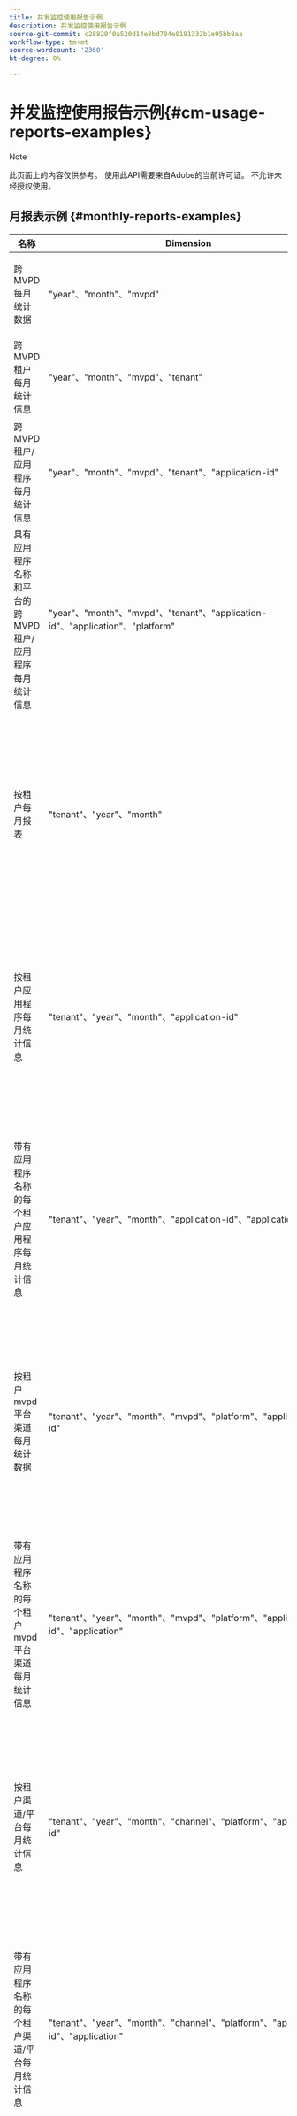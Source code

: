 ```yaml
---
title: 并发监控使用报告示例
description: 并发监控使用报告示例
source-git-commit: c28820f0a520d14e8bd704e0191332b1e95bb8aa
workflow-type: tm+mt
source-wordcount: '2360'
ht-degree: 0%

---
```


# 并发监控使用报告示例{#cm-usage-reports-examples}

>[!NOTE]
>
>此页面上的内容仅供参考。 使用此API需要来自Adobe的当前许可证。 不允许未经授权使用。

## 月报表示例 {#monthly-reports-examples}

| 名称 | Dimension | Url | 量度 |
|--------------------------------------------------------------------------------|----------------------------------------------------------------------------------|----------------------------------------------------------------------|---------------------------------------------------------------------------------------------------------------------------------------------------------------------------------------------------------------------------------------------------------------------------------------------------------------------------------------------------------------------|
| 跨MVPD每月统计数据 | &quot;year&quot;、&quot;month&quot;、&quot;mvpd&quot; | cmu/v2/year/month/mvpd | &quot;active-users&quot;、&quot;active-sessions&quot;、&quot;started-sessions&quot;、&quot;completed-sessions&quot;、&quot;failed-attempts&quot;、&quot;missed-sessions&quot;、&quot;killed-sessions&quot; |
| 跨MVPD租户每月统计信息 | &quot;year&quot;、&quot;month&quot;、&quot;mvpd&quot;、&quot;tenant&quot; | cmu/v2/year/month/mvpd/tenant | &quot;active-users&quot;、&quot;active-sessions&quot;、&quot;started-sessions&quot;、&quot;completed-sessions&quot;、&quot;failed-attempts&quot;、&quot;missed-sessions&quot;、&quot;killed-sessions&quot; |
| 跨MVPD租户/应用程序每月统计信息 | &quot;year&quot;、&quot;month&quot;、&quot;mvpd&quot;、&quot;tenant&quot;、&quot;application-id&quot; | cmu/v2/year/month/mvpd/tenant/application-id | &quot;active-users&quot;、&quot;active-sessions&quot;、&quot;started-sessions&quot;、&quot;completed-sessions&quot;、&quot;failed-attempts&quot;、&quot;missed-sessions&quot;、&quot;killed-sessions&quot; |
| 具有应用程序名称和平台的跨MVPD租户/应用程序每月统计信息 | &quot;year&quot;、&quot;month&quot;、&quot;mvpd&quot;、&quot;tenant&quot;、&quot;application-id&quot;、&quot;application&quot;、&quot;platform&quot; | cmu/v2/year/month/mvpd/tenant/application-id/application/platform | &quot;active-users&quot;、&quot;active-sessions&quot;、&quot;started-sessions&quot;、&quot;completed-sessions&quot;、&quot;failed-attempts&quot;、&quot;missed-sessions&quot;、&quot;killed-sessions&quot; |
| 按租户每月报表 | &quot;tenant&quot;、&quot;year&quot;、&quot;month&quot; | cmu/v2/tenant/year/month | &quot;active-users&quot;、&quot;active-sessions&quot;、&quot;started-sessions&quot;、&quot;completed-sessions&quot;、&quot;failed-attempts&quot;、&quot;disspected-sessions&quot;、&quot;killed-sessions&quot;、&quot;duration_0-15-30&quot;、&quot;duration_30-60&quot;、&quot;duration_60-120&quot;、&quot;duration_2h-4h&quot;、&quot;duration_4h-8h&quot;、&quot;duration_8h-16d&quot;、&quot;duration_1d-3d-7d&quot;、&quot;duration_1w -1m”，“duration_over-1m” |
| 按租户应用程序每月统计信息 | &quot;tenant&quot;、&quot;year&quot;、&quot;month&quot;、&quot;application-id&quot; | cmu/v2/tenant/year/month/application-id | &quot;active-users&quot;、&quot;active-sessions&quot;、&quot;started-sessions&quot;、&quot;completed-sessions&quot;、&quot;failed-attempts&quot;、&quot;disspected-sessions&quot;、&quot;killed-sessions&quot;、&quot;duration_0-15-30&quot;、&quot;duration_30-60&quot;、&quot;duration_60-120&quot;、&quot;duration_2h-4h&quot;、&quot;duration_4h-8h&quot;、&quot;duration_8h-16d&quot;、&quot;duration_1d-3d-7d&quot;、&quot;duration_1w -1m”，“duration_over-1m” |
| 带有应用程序名称的每个租户应用程序每月统计信息 | &quot;tenant&quot;、&quot;year&quot;、&quot;month&quot;、&quot;application-id&quot;、&quot;application&quot; | cmu/v2/tenant/year/month/application-id/application | &quot;active-users&quot;、&quot;active-sessions&quot;、&quot;started-sessions&quot;、&quot;completed-sessions&quot;、&quot;failed-attempts&quot;、&quot;disspected-sessions&quot;、&quot;killed-sessions&quot;、&quot;duration_0-15-30&quot;、&quot;duration_30-60&quot;、&quot;duration_60-120&quot;、&quot;duration_2h-4h&quot;、&quot;duration_4h-8h&quot;、&quot;duration_8h-16d&quot;、&quot;duration_1d-3d-7d&quot;、&quot;duration_1w -1m”，“duration_over-1m” |
| 按租户mvpd平台渠道每月统计数据 | &quot;tenant&quot;、&quot;year&quot;、&quot;month&quot;、&quot;mvpd&quot;、&quot;platform&quot;、&quot;application-id&quot; | cmu/v2/tenant/year/month/mvpd/platform/application-id | &quot;active-users&quot;、&quot;active-sessions&quot;、&quot;started-sessions&quot;、&quot;completed-sessions&quot;、&quot;failed-attempts&quot;、&quot;disspected-sessions&quot;、&quot;killed-sessions&quot;、&quot;duration_0-15-30&quot;、&quot;duration_30-60&quot;、&quot;duration_60-120&quot;、&quot;duration_2h-4h&quot;、&quot;duration_4h-8h&quot;、&quot;duration_8h-16d&quot;、&quot;duration_1d-3d-7d&quot;、&quot;duration_1w -1m”，“duration_over-1m” |
| 带有应用程序名称的每个租户mvpd平台渠道每月统计信息 | &quot;tenant&quot;、&quot;year&quot;、&quot;month&quot;、&quot;mvpd&quot;、&quot;platform&quot;、&quot;application-id&quot;、&quot;application&quot; | cmu/v2/tenant/year/month/mvpd/platform/application-id/application | &quot;active-users&quot;、&quot;active-sessions&quot;、&quot;started-sessions&quot;、&quot;completed-sessions&quot;、&quot;failed-attempts&quot;、&quot;disspected-sessions&quot;、&quot;killed-sessions&quot;、&quot;duration_0-15-30&quot;、&quot;duration_30-60&quot;、&quot;duration_60-120&quot;、&quot;duration_2h-4h&quot;、&quot;duration_4h-8h&quot;、&quot;duration_8h-16d&quot;、&quot;duration_1d-3d-7d&quot;、&quot;duration_1w -1m”，“duration_over-1m” |
| 按租户渠道/平台每月统计信息 | &quot;tenant&quot;、&quot;year&quot;、&quot;month&quot;、&quot;channel&quot;、&quot;platform&quot;、&quot;application-id&quot; | cmu/v2/tenant/year/month/channel/platform/application-id | &quot;active-users&quot;、&quot;active-sessions&quot;、&quot;started-sessions&quot;、&quot;completed-sessions&quot;、&quot;failed-attempts&quot;、&quot;disspected-sessions&quot;、&quot;killed-sessions&quot;、&quot;duration_0-15-30&quot;、&quot;duration_30-60&quot;、&quot;duration_60-120&quot;、&quot;duration_2h-4h&quot;、&quot;duration_4h-8h&quot;、&quot;duration_8h-16d&quot;、&quot;duration_1d-3d-7d&quot;、&quot;duration_1w -1m”，“duration_over-1m” |
| 带有应用程序名称的每个租户渠道/平台每月统计信息 | &quot;tenant&quot;、&quot;year&quot;、&quot;month&quot;、&quot;channel&quot;、&quot;platform&quot;、&quot;application-id&quot;、&quot;application&quot; | cmu/v2/tenant/year/month/channel/platform/application-id/application | &quot;active-users&quot;、&quot;active-sessions&quot;、&quot;started-sessions&quot;、&quot;completed-sessions&quot;、&quot;failed-attempts&quot;、&quot;disspected-sessions&quot;、&quot;killed-sessions&quot;、&quot;duration_0-15-30&quot;、&quot;duration_30-60&quot;、&quot;duration_60-120&quot;、&quot;duration_2h-4h&quot;、&quot;duration_4h-8h&quot;、&quot;duration_8h-16d&quot;、&quot;duration_1d-3d-7d&quot;、&quot;duration_1w -1m”，“duration_over-1m” |
| 每mvpd每月统计数据 | “mvpd”、“year”、“month” | cmu/v2/mvpd/年/月 | &quot;active-users&quot;、&quot;active-sessions&quot;、&quot;started-sessions&quot;、&quot;completed-sessions&quot;、&quot;failed-attempts&quot;、&quot;disspected-sessions&quot;、&quot;killed-sessions&quot;、&quot;duration_0-15-30&quot;、&quot;duration_30-60&quot;、&quot;duration_60-120&quot;、&quot;duration_2h-4h&quot;、&quot;duration_4h-8h&quot;、&quot;duration_8h-16d&quot;、&quot;duration_1d-3d-7d&quot;、&quot;duration_1w -1m”，“duration_over-1m” |
| Per-mvpd租户每月统计信息 | “mvpd”、“year”、“month”、“tenant” | cmu/v2/mvpd/year/month/tenant | &quot;active-users&quot;、&quot;active-sessions&quot;、&quot;started-sessions&quot;、&quot;completed-sessions&quot;、&quot;failed-attempts&quot;、&quot;disspected-sessions&quot;、&quot;killed-sessions&quot;、&quot;duration_0-15-30&quot;、&quot;duration_30-60&quot;、&quot;duration_60-120&quot;、&quot;duration_2h-4h&quot;、&quot;duration_4h-8h&quot;、&quot;duration_8h-16d&quot;、&quot;duration_1d-3d-7d&quot;、&quot;duration_1w -1m”，“duration_over-1m” |
| 并发级别月度报告 | &quot;year&quot;、&quot;month&quot;、&quot;concurrency-level&quot; | cmu/v2/year/month/concurrency-level | &quot;concurrency-level&quot;， &quot;users&quot; |
| 每个租户的每月并发级别报告 | &quot;year&quot;、&quot;month&quot;、&quot;concurrency-level&quot;、&quot;tenant&quot; | cmu/v2/year/month/concurrency-level/tenant | &quot;concurrency-level&quot;、&quot;tenant&quot;、&quot;users&quot; |
| 每个租户mvpd的并发级别每月报告 | &quot;year&quot;、&quot;month&quot;、&quot;concurrency-level&quot;、&quot;tenant&quot;、&quot;mvpd&quot; | cmu/v2/year/month/concurrency-level/tenant/mvpd | &quot;concurrency-level&quot;、&quot;tenant&quot;、&quot;mvpd&quot;、&quot;users&quot; |
| 活动级别月度报告 | &quot;year&quot;、&quot;month&quot;、&quot;activity-level&quot; | cmu/v2/年/月/活动级别 | &quot;activity-level&quot;， &quot;users&quot; |
| 每个租户的活动级别每月报告 | &quot;year&quot;、&quot;month&quot;、&quot;activity-level&quot;、&quot;tenant&quot; | cmu/v2/year/month/activity-level/tenant | &quot;activity-level&quot;、&quot;tenant&quot;、&quot;users&quot; |
| 每个租户mvpd的活动级别每月报告 | &quot;year&quot;、&quot;month&quot;、&quot;activity-level&quot;、&quot;tenant&quot;、&quot;mvpd&quot; | cmu/v2/year/month/activity-level/tenant/mvpd | &quot;activity-level&quot;、&quot;tenant&quot;、&quot;mvpd&quot;、&quot;users&quot; |

## 每日报表示例 {#daily-reports-examples}

| 名称 | Dimension | Url | 量度 |
|------------------------------------------------------------------------------|------------------------------------------------------------------------------------------|--------------------------------------------------------------------------|---------------------------------------------------------------------------------------------------------------------------------------------------------------------------------------------------------------------------------------------------------------------------------------------------------------------------------------------------------------------|
| Mvpd/平台每日统计信息 | &quot;year&quot;、&quot;month&quot;、&quot;day&quot;、&quot;tenant&quot;、&quot;mvpd&quot;、&quot;platform&quot;、&quot;application-id&quot; | cmu/v2/year/month/day/tenant/mvpd/platform/application-id | &quot;active-users&quot;、&quot;active-sessions&quot;、&quot;started-sessions&quot;、&quot;completed-sessions&quot;、&quot;failed-attempts&quot;、&quot;missed-sessions&quot;、&quot;killed-sessions&quot; |
| 带有应用程序名称的Mvpd/平台每日统计信息 | &quot;year&quot;、&quot;month&quot;、&quot;day&quot;、&quot;tenant&quot;、&quot;mvpd&quot;、&quot;platform&quot;、&quot;application-id&quot;、&quot;application&quot; | cmu/v2/year/month/day/tenant/mvpd/platform/application-id/application | &quot;active-users&quot;、&quot;active-sessions&quot;、&quot;started-sessions&quot;、&quot;completed-sessions&quot;、&quot;failed-attempts&quot;、&quot;missed-sessions&quot;、&quot;killed-sessions&quot; |
| Platform每日统计信息 | &quot;year&quot;、&quot;month&quot;、&quot;day&quot;、&quot;tenant&quot;、&quot;platform&quot;、&quot;application-id&quot; | cmu/v2/year/month/day/tenant/platform/application-id | &quot;active-users&quot;、&quot;active-sessions&quot;、&quot;started-sessions&quot;、&quot;completed-sessions&quot;、&quot;failed-attempts&quot;、&quot;missed-sessions&quot;、&quot;killed-sessions&quot; |
| 带有应用程序名称的平台每日统计信息 | &quot;year&quot;、&quot;month&quot;、&quot;day&quot;、&quot;tenant&quot;、&quot;platform&quot;、&quot;application-id&quot;、&quot;application&quot; | cmu/v2/year/month/day/tenant/platform/application-id/application | &quot;active-users&quot;、&quot;active-sessions&quot;、&quot;started-sessions&quot;、&quot;completed-sessions&quot;、&quot;failed-attempts&quot;、&quot;missed-sessions&quot;、&quot;killed-sessions&quot; |
| 渠道/平台每日统计信息 | &quot;year&quot;、&quot;month&quot;、&quot;day&quot;、&quot;tenant&quot;、&quot;channel&quot;、&quot;platform&quot;、&quot;application-id&quot; | cmu/v2/year/month/day/tenant/channel/platform/application-id | &quot;active-users&quot;、&quot;active-sessions&quot;、&quot;started-sessions&quot;、&quot;completed-sessions&quot;、&quot;failed-attempts&quot;、&quot;missed-sessions&quot;、&quot;killed-sessions&quot; |
| 带有应用程序名称的渠道/平台每日统计信息 | &quot;year&quot;、&quot;month&quot;、&quot;day&quot;、&quot;tenant&quot;、&quot;channel&quot;、&quot;platform&quot;、&quot;application-id&quot;、&quot;application&quot; | cmu/v2/year/month/day/tenant/channel/platform/application-id/application | &quot;active-users&quot;、&quot;active-sessions&quot;、&quot;started-sessions&quot;、&quot;completed-sessions&quot;、&quot;failed-attempts&quot;、&quot;missed-sessions&quot;、&quot;killed-sessions&quot; |
| 跨MVPD每日统计信息 | &quot;year&quot;、&quot;month&quot;、&quot;day&quot;、&quot;mvpd&quot; | cmu/v2/year/month/day/mvpd | &quot;active-users&quot;、&quot;active-sessions&quot;、&quot;started-sessions&quot;、&quot;completed-sessions&quot;、&quot;failed-attempts&quot;、&quot;missed-sessions&quot;、&quot;killed-sessions&quot; |
| 跨MVPD租户每日统计信息 | &quot;year&quot;、&quot;month&quot;、&quot;day&quot;、&quot;mvpd&quot;、&quot;tenant&quot; | cmu/v2/year/month/day/mvpd/tenant | &quot;active-users&quot;、&quot;active-sessions&quot;、&quot;started-sessions&quot;、&quot;completed-sessions&quot;、&quot;failed-attempts&quot;、&quot;missed-sessions&quot;、&quot;killed-sessions&quot; |
| 跨MVPD租户/应用程序每日统计信息 | &quot;year&quot;、&quot;month&quot;、&quot;day&quot;、&quot;mvpd&quot;、&quot;tenant&quot;、&quot;application-id&quot; | cmu/v2/year/month/day/mvpd/tenant/application-id | &quot;active-users&quot;、&quot;active-sessions&quot;、&quot;started-sessions&quot;、&quot;completed-sessions&quot;、&quot;failed-attempts&quot;、&quot;missed-sessions&quot;、&quot;killed-sessions&quot; |
| 具有应用程序名称和平台的跨MVPD租户/应用程序每日统计信息 | &quot;year&quot;、&quot;month&quot;、&quot;day&quot;、&quot;mvpd&quot;、&quot;tenant&quot;、&quot;application-id&quot;、&quot;application&quot;、&quot;platform&quot; | cmu/v2/year/month/day/mvpd/tenant/application-id/application/platform | &quot;active-users&quot;、&quot;active-sessions&quot;、&quot;started-sessions&quot;、&quot;completed-sessions&quot;、&quot;failed-attempts&quot;、&quot;missed-sessions&quot;、&quot;killed-sessions&quot; |
| 每个租户的每日报告 | &quot;tenant&quot;、&quot;year&quot;、&quot;month&quot;、&quot;day&quot; | cmu/v2/tenant/year/month/day | &quot;active-users&quot;、&quot;active-sessions&quot;、&quot;started-sessions&quot;、&quot;completed-sessions&quot;、&quot;failed-attempts&quot;、&quot;disspected-sessions&quot;、&quot;killed-sessions&quot;、&quot;duration_0-15-30&quot;、&quot;duration_30-60&quot;、&quot;duration_60-120&quot;、&quot;duration_2h-4h&quot;、&quot;duration_4h-8h&quot;、&quot;duration_8h-16d&quot;、&quot;duration_1d-3d-7d&quot;、&quot;duration_1w -1m”，“duration_over-1m” |
| 每个租户应用程序每日统计信息 | &quot;tenant&quot;、&quot;year&quot;、&quot;month&quot;、&quot;day&quot;、&quot;application-id&quot; | cmu/v2/tenant/year/month/day/application-id | &quot;active-users&quot;、&quot;active-sessions&quot;、&quot;started-sessions&quot;、&quot;completed-sessions&quot;、&quot;failed-attempts&quot;、&quot;disspected-sessions&quot;、&quot;killed-sessions&quot;、&quot;duration_0-15-30&quot;、&quot;duration_30-60&quot;、&quot;duration_60-120&quot;、&quot;duration_2h-4h&quot;、&quot;duration_4h-8h&quot;、&quot;duration_8h-16d&quot;、&quot;duration_1d-3d-7d&quot;、&quot;duration_1w -1m”，“duration_over-1m” |
| 带有应用程序名称的每个租户应用程序每日统计信息 | &quot;tenant&quot;、&quot;year&quot;、&quot;month&quot;、&quot;day&quot;、&quot;application-id&quot;、&quot;application&quot; | cmu/v2/tenant/year/month/day/application-id/application | &quot;active-users&quot;、&quot;active-sessions&quot;、&quot;started-sessions&quot;、&quot;completed-sessions&quot;、&quot;failed-attempts&quot;、&quot;disspected-sessions&quot;、&quot;killed-sessions&quot;、&quot;duration_0-15-30&quot;、&quot;duration_30-60&quot;、&quot;duration_60-120&quot;、&quot;duration_2h-4h&quot;、&quot;duration_4h-8h&quot;、&quot;duration_8h-16d&quot;、&quot;duration_1d-3d-7d&quot;、&quot;duration_1w -1m”，“duration_over-1m” |
| 每个租户mvpd每日统计信息 | &quot;tenant&quot;、&quot;year&quot;、&quot;month&quot;、&quot;day&quot;、&quot;mvpd&quot;、&quot;platform&quot;、&quot;application-id&quot; | cmu/v2/tenant/year/month/day/mvpd/platform/application-id | &quot;active-users&quot;、&quot;active-sessions&quot;、&quot;started-sessions&quot;、&quot;completed-sessions&quot;、&quot;failed-attempts&quot;、&quot;disspected-sessions&quot;、&quot;killed-sessions&quot;、&quot;duration_0-15-30&quot;、&quot;duration_30-60&quot;、&quot;duration_60-120&quot;、&quot;duration_2h-4h&quot;、&quot;duration_4h-8h&quot;、&quot;duration_8h-16d&quot;、&quot;duration_1d-3d-7d&quot;、&quot;duration_1w -1m”，“duration_over-1m” |
| 带有应用程序名称的每个租户mvpd每日统计信息 | &quot;tenant&quot;、&quot;year&quot;、&quot;month&quot;、&quot;day&quot;、&quot;mvpd&quot;、&quot;platform&quot;、&quot;application-id&quot;、&quot;application&quot; | cmu/v2/tenant/year/month/day/mvpd/platform/application-id/application | &quot;active-users&quot;、&quot;active-sessions&quot;、&quot;started-sessions&quot;、&quot;completed-sessions&quot;、&quot;failed-attempts&quot;、&quot;disspected-sessions&quot;、&quot;killed-sessions&quot;、&quot;duration_0-15-30&quot;、&quot;duration_30-60&quot;、&quot;duration_60-120&quot;、&quot;duration_2h-4h&quot;、&quot;duration_4h-8h&quot;、&quot;duration_8h-16d&quot;、&quot;duration_1d-3d-7d&quot;、&quot;duration_1w -1m”，“duration_over-1m” |
| 每个租户的渠道/平台每日统计信息 | &quot;tenant&quot;、&quot;year&quot;、&quot;month&quot;、&quot;day&quot;、&quot;channel&quot;、&quot;platform&quot;、&quot;application-id&quot; | cmu/v2/租户/年/月/日/渠道/平台/应用程序ID | &quot;active-users&quot;、&quot;active-sessions&quot;、&quot;started-sessions&quot;、&quot;completed-sessions&quot;、&quot;failed-attempts&quot;、&quot;disspected-sessions&quot;、&quot;killed-sessions&quot;、&quot;duration_0-15-30&quot;、&quot;duration_30-60&quot;、&quot;duration_60-120&quot;、&quot;duration_2h-4h&quot;、&quot;duration_4h-8h&quot;、&quot;duration_8h-16d&quot;、&quot;duration_1d-3d-7d&quot;、&quot;duration_1w -1m”，“duration_over-1m” |
| 具有应用程序名称的每个租户渠道/平台每日统计信息 | &quot;tenant&quot;、&quot;year&quot;、&quot;month&quot;、&quot;day&quot;、&quot;channel&quot;、&quot;platform&quot;、&quot;application-id&quot;、&quot;application&quot; | cmu/v2/tenant/year/month/day/channel/platform/application-id/application | &quot;active-users&quot;、&quot;active-sessions&quot;、&quot;started-sessions&quot;、&quot;completed-sessions&quot;、&quot;failed-attempts&quot;、&quot;disspected-sessions&quot;、&quot;killed-sessions&quot;、&quot;duration_0-15-30&quot;、&quot;duration_30-60&quot;、&quot;duration_60-120&quot;、&quot;duration_2h-4h&quot;、&quot;duration_4h-8h&quot;、&quot;duration_8h-16d&quot;、&quot;duration_1d-3d-7d&quot;、&quot;duration_1w -1m”，“duration_over-1m” |
| 每MVPD每日统计信息 | “mvpd”、“year”、“month”、“day” | cmu/v2/mvpd/年/月/日 | &quot;active-users&quot;、&quot;active-sessions&quot;、&quot;started-sessions&quot;、&quot;completed-sessions&quot;、&quot;failed-attempts&quot;、&quot;disspected-sessions&quot;、&quot;killed-sessions&quot;、&quot;duration_0-15-30&quot;、&quot;duration_30-60&quot;、&quot;duration_60-120&quot;、&quot;duration_2h-4h&quot;、&quot;duration_4h-8h&quot;、&quot;duration_8h-16d&quot;、&quot;duration_1d-3d-7d&quot;、&quot;duration_1w -1m”，“duration_over-1m” |
| Per-mvpd租户每日统计信息 | &quot;mvpd&quot;、&quot;year&quot;、&quot;month&quot;、&quot;day&quot;、&quot;tenant&quot; | cmu/v2/mvpd/year/month/day/tenant | &quot;active-users&quot;、&quot;active-sessions&quot;、&quot;started-sessions&quot;、&quot;completed-sessions&quot;、&quot;failed-attempts&quot;、&quot;disspected-sessions&quot;、&quot;killed-sessions&quot;、&quot;duration_0-15-30&quot;、&quot;duration_30-60&quot;、&quot;duration_60-120&quot;、&quot;duration_2h-4h&quot;、&quot;duration_4h-8h&quot;、&quot;duration_8h-16d&quot;、&quot;duration_1d-3d-7d&quot;、&quot;duration_1w -1m”，“duration_over-1m” |
| 并发级别每日报告 | &quot;year&quot;、&quot;month&quot;、&quot;day&quot;、&quot;concurrency-level&quot; | cmu/v2/year/month/day/concurrency-level | &quot;concurrency-level&quot;， &quot;users&quot; |
| 每个租户的并发级别每日报告 | &quot;year&quot;、&quot;month&quot;、&quot;day&quot;、&quot;concurrency-level&quot;、&quot;tenant&quot; | cmu/v2/year/month/day/concurrency-level/tenant | &quot;concurrency-level&quot;、&quot;tenant&quot;、&quot;users&quot; |
| 每个租户mvpd的并发级别每日报告 | &quot;year&quot;、&quot;month&quot;、&quot;day&quot;、&quot;concurrency-level&quot;、&quot;tenant&quot;、&quot;mvpd&quot; | cmu/v2/year/month/day/concurrency-level/tenant/mvpd | &quot;concurrency-level&quot;、&quot;tenant&quot;、&quot;mvpd&quot;、&quot;users&quot; |
| 活动级别的每日报告 | &quot;year&quot;、&quot;month&quot;、&quot;day&quot;、&quot;activity-level&quot; | cmu/v2/年/月/日/活动级别 | &quot;activity-level&quot;， &quot;users&quot; |
| 每个租户的活动级别每日报告 | &quot;year&quot;、&quot;month&quot;、&quot;day&quot;、&quot;activity-level&quot;、&quot;tenant&quot; | cmu/v2/year/month/day/activity-level/tenant | &quot;activity-level&quot;、&quot;tenant&quot;、&quot;users&quot; |
| 每个租户mvpd的活动级别每日报告 | &quot;year&quot;、&quot;month&quot;、&quot;day&quot;、&quot;activity-level&quot;、&quot;tenant&quot;、&quot;mvpd&quot; | cmu/v2/year/month/day/activity-level/tenant/mvpd | &quot;activity-level&quot;、&quot;tenant&quot;、&quot;mvpd&quot;、&quot;users&quot; |

## 每小时报表示例 {#hourly-reports-examples}

| 名称 | Dimension | Url | 量度 |
|-------------------------------------------------------------------------------|--------------------------------------------------------------------------------------------------|-------------------------------------------------------------------------------|---------------------------------------------------------------------------------------------------------------------------------------------------------------------------------------------------------------------------------------------------------------------------------------------------------------------------------------------------------------------|
| 应用程序小时统计信息 | &quot;year&quot;、&quot;month&quot;、&quot;day&quot;、&quot;hour&quot;、&quot;tenant&quot;、&quot;application-id&quot; | cmu/v2/year/month/day/hour/tenant/application-id | &quot;active-users&quot;、&quot;active-sessions&quot;、&quot;started-sessions&quot;、&quot;completed-sessions&quot;、&quot;failed-attempts&quot;、&quot;missed-sessions&quot;、&quot;killed-sessions&quot; |
| 包含应用程序名称和平台的应用程序小时统计信息 | &quot;year&quot;、&quot;month&quot;、&quot;day&quot;、&quot;hour&quot;、&quot;tenant&quot;、&quot;application-id&quot;、&quot;application&quot;、&quot;platform&quot; | cmu/v2/year/month/day/hour/tenant/application-id/application/platform | &quot;active-users&quot;、&quot;active-sessions&quot;、&quot;started-sessions&quot;、&quot;completed-sessions&quot;、&quot;failed-attempts&quot;、&quot;missed-sessions&quot;、&quot;killed-sessions&quot; |
| Mvpd/平台小时统计信息 | &quot;year&quot;、&quot;month&quot;、&quot;day&quot;、&quot;hour&quot;、&quot;tenant&quot;、&quot;mvpd&quot;、&quot;platform&quot;、&quot;application-id&quot; | cmu/v2/year/month/day/hour/tenant/mvpd/platform/application-id | &quot;active-users&quot;、&quot;active-sessions&quot;、&quot;started-sessions&quot;、&quot;completed-sessions&quot;、&quot;failed-attempts&quot;、&quot;missed-sessions&quot;、&quot;killed-sessions&quot; |
| 具有应用程序名称的Mvpd/平台小时统计信息 | &quot;year&quot;、&quot;month&quot;、&quot;day&quot;、&quot;hour&quot;、&quot;tenant&quot;、&quot;mvpd&quot;、&quot;platform&quot;、&quot;application-id&quot;、&quot;application&quot; | cmu/v2/年/月/日/小时/租户/platform/application-id/application | &quot;active-users&quot;、&quot;active-sessions&quot;、&quot;started-sessions&quot;、&quot;completed-sessions&quot;、&quot;failed-attempts&quot;、&quot;missed-sessions&quot;、&quot;killed-sessions&quot; |
| 平台小时统计信息 | &quot;year&quot;、&quot;month&quot;、&quot;day&quot;、&quot;hour&quot;、&quot;tenant&quot;、&quot;platform&quot;、&quot;application-id&quot; | cmu/v2/year/month/day/hour/tenant/platform/application-id | &quot;active-users&quot;、&quot;active-sessions&quot;、&quot;started-sessions&quot;、&quot;completed-sessions&quot;、&quot;failed-attempts&quot;、&quot;missed-sessions&quot;、&quot;killed-sessions&quot; |
| 具有应用程序名称的平台小时统计信息 | &quot;year&quot;、&quot;month&quot;、&quot;day&quot;、&quot;hour&quot;、&quot;tenant&quot;、&quot;platform&quot;、&quot;application-id&quot;、&quot;application&quot; | cmu/v2/年/月/日/小时/租户/platform/application-id/application | &quot;active-users&quot;、&quot;active-sessions&quot;、&quot;started-sessions&quot;、&quot;completed-sessions&quot;、&quot;failed-attempts&quot;、&quot;missed-sessions&quot;、&quot;killed-sessions&quot; |
| 渠道/平台小时统计信息 | &quot;year&quot;、&quot;month&quot;、&quot;day&quot;、&quot;hour&quot;、&quot;tenant&quot;、&quot;channel&quot;、&quot;platform&quot;、&quot;application-id&quot; | cmu/v2/year/month/day/hour/tenant/channel/platform/application-id | &quot;active-users&quot;、&quot;active-sessions&quot;、&quot;started-sessions&quot;、&quot;completed-sessions&quot;、&quot;failed-attempts&quot;、&quot;missed-sessions&quot;、&quot;killed-sessions&quot; |
| 具有应用程序名称的渠道/平台小时统计信息 | &quot;year&quot;、&quot;month&quot;、&quot;day&quot;、&quot;hour&quot;、&quot;tenant&quot;、&quot;channel&quot;、&quot;platform&quot;、&quot;application-id&quot;、&quot;application&quot; | cmu/v2/年/月/日/小时/租户/渠道/platform/application-id/application | &quot;active-users&quot;、&quot;active-sessions&quot;、&quot;started-sessions&quot;、&quot;completed-sessions&quot;、&quot;failed-attempts&quot;、&quot;missed-sessions&quot;、&quot;killed-sessions&quot; |
| 跨MVPD小时统计信息 | &quot;year&quot;、&quot;month&quot;、&quot;day&quot;、&quot;hour&quot;、&quot;mvpd&quot; | cmu/v2/year/month/day/hour/mvpd/ | &quot;active-users&quot;、&quot;active-sessions&quot;、&quot;started-sessions&quot;、&quot;completed-sessions&quot;、&quot;failed-attempts&quot;、&quot;missed-sessions&quot;、&quot;killed-sessions&quot; |
| 跨MVPD租户每小时统计信息 | &quot;year&quot;、&quot;month&quot;、&quot;day&quot;、&quot;hour&quot;、&quot;mvpd&quot;、&quot;tenant&quot; | cmu/v2/year/month/day/hour/mvpd/tenant | &quot;active-users&quot;、&quot;active-sessions&quot;、&quot;started-sessions&quot;、&quot;completed-sessions&quot;、&quot;failed-attempts&quot;、&quot;missed-sessions&quot;、&quot;killed-sessions&quot; |
| 跨MVPD租户/应用程序小时统计信息 | &quot;year&quot;、&quot;month&quot;、&quot;day&quot;、&quot;hour&quot;、&quot;mvpd&quot;、&quot;tenant&quot;、&quot;application-id&quot; | cmu/v2/year/month/day/hour/mvpd/tenant/application-id | &quot;active-users&quot;、&quot;active-sessions&quot;、&quot;started-sessions&quot;、&quot;completed-sessions&quot;、&quot;failed-attempts&quot;、&quot;missed-sessions&quot;、&quot;killed-sessions&quot; |
| 具有应用程序名称和平台的跨MVPD租户/应用程序小时统计信息 | &quot;year&quot;、&quot;month&quot;、&quot;day&quot;、&quot;hour&quot;、&quot;mvpd&quot;、&quot;tenant&quot;、&quot;application-id&quot;、&quot;application&quot;、&quot;platform&quot; | cmu/v2/year/month/day/hour/mvpd/tenant/application-id/application/platform | &quot;active-users&quot;、&quot;active-sessions&quot;、&quot;started-sessions&quot;、&quot;completed-sessions&quot;、&quot;failed-attempts&quot;、&quot;missed-sessions&quot;、&quot;killed-sessions&quot; |
| 每个租户每小时的统计信息 | &quot;tenant&quot;、&quot;year&quot;、&quot;month&quot;、&quot;day&quot;、&quot;hour&quot; | cmu/v2/tenant/year/month/day/hour | &quot;active-users&quot;、&quot;active-sessions&quot;、&quot;started-sessions&quot;、&quot;completed-sessions&quot;、&quot;failed-attempts&quot;、&quot;disspected-sessions&quot;、&quot;killed-sessions&quot;、&quot;duration_0-15-30&quot;、&quot;duration_30-60&quot;、&quot;duration_60-120&quot;、&quot;duration_2h-4h&quot;、&quot;duration_4h-8h&quot;、&quot;duration_8h-16d&quot;、&quot;duration_1d-3d-7d&quot;、&quot;duration_1w -1m”，“duration_over-1m” |
| 每个租户的应用程序每小时统计信息 | &quot;tenant&quot;、&quot;year&quot;、&quot;month&quot;、&quot;day&quot;、&quot;hour&quot;、&quot;application-id&quot; | cmu/v2/tenant/year/month/day/hour/application-id | &quot;active-users&quot;、&quot;active-sessions&quot;、&quot;started-sessions&quot;、&quot;completed-sessions&quot;、&quot;failed-attempts&quot;、&quot;disspected-sessions&quot;、&quot;killed-sessions&quot;、&quot;duration_0-15-30&quot;、&quot;duration_30-60&quot;、&quot;duration_60-120&quot;、&quot;duration_2h-4h&quot;、&quot;duration_4h-8h&quot;、&quot;duration_8h-16d&quot;、&quot;duration_1d-3d-7d&quot;、&quot;duration_1w -1m”，“duration_over-1m” |
| 带有应用程序名称的每个租户应用程序每小时统计信息 | &quot;tenant&quot;、&quot;year&quot;、&quot;month&quot;、&quot;day&quot;、&quot;hour&quot;、&quot;application-id&quot;、&quot;application&quot; | cmu/v2/租户/年/月/日/小时/application-id/application | &quot;active-users&quot;、&quot;active-sessions&quot;、&quot;started-sessions&quot;、&quot;completed-sessions&quot;、&quot;failed-attempts&quot;、&quot;disspected-sessions&quot;、&quot;killed-sessions&quot;、&quot;duration_0-15-30&quot;、&quot;duration_30-60&quot;、&quot;duration_60-120&quot;、&quot;duration_2h-4h&quot;、&quot;duration_4h-8h&quot;、&quot;duration_8h-16d&quot;、&quot;duration_1d-3d-7d&quot;、&quot;duration_1w -1m”，“duration_over-1m” |
| 每租户mvpd小时统计信息 | &quot;tenant&quot;、&quot;year&quot;、&quot;month&quot;、&quot;day&quot;、&quot;hour&quot;、&quot;mvpd&quot;、&quot;platform&quot;、&quot;application-id&quot; | cmu/v2/tenant/year/month/day/hour/mvpd/platform/application-id | &quot;active-users&quot;、&quot;active-sessions&quot;、&quot;started-sessions&quot;、&quot;completed-sessions&quot;、&quot;failed-attempts&quot;、&quot;disspected-sessions&quot;、&quot;killed-sessions&quot;、&quot;duration_0-15-30&quot;、&quot;duration_30-60&quot;、&quot;duration_60-120&quot;、&quot;duration_2h-4h&quot;、&quot;duration_4h-8h&quot;、&quot;duration_8h-16d&quot;、&quot;duration_1d-3d-7d&quot;、&quot;duration_1w -1m”，“duration_over-1m” |
| 具有应用程序名称的每个租户mvpd每小时统计信息 | &quot;tenant&quot;、&quot;year&quot;、&quot;month&quot;、&quot;day&quot;、&quot;hour&quot;、&quot;mvpd&quot;、&quot;platform&quot;、&quot;application-id&quot;、&quot;application&quot; | cmu/v2/tenant/year/month/day/hour/mvpd/platform/application-id/application | &quot;active-users&quot;、&quot;active-sessions&quot;、&quot;started-sessions&quot;、&quot;completed-sessions&quot;、&quot;failed-attempts&quot;、&quot;disspected-sessions&quot;、&quot;killed-sessions&quot;、&quot;duration_0-15-30&quot;、&quot;duration_30-60&quot;、&quot;duration_60-120&quot;、&quot;duration_2h-4h&quot;、&quot;duration_4h-8h&quot;、&quot;duration_8h-16d&quot;、&quot;duration_1d-3d-7d&quot;、&quot;duration_1w -1m”，“duration_over-1m” |
| 每个租户的渠道/平台小时统计信息 | &quot;tenant&quot;、&quot;year&quot;、&quot;month&quot;、&quot;day&quot;、&quot;hour&quot;、&quot;channel&quot;、&quot;platform&quot;、&quot;application-id&quot; | cmu/v2/租户/年/月/日/小时/渠道/平台/应用程序ID | &quot;active-users&quot;、&quot;active-sessions&quot;、&quot;started-sessions&quot;、&quot;completed-sessions&quot;、&quot;failed-attempts&quot;、&quot;disspected-sessions&quot;、&quot;killed-sessions&quot;、&quot;duration_0-15-30&quot;、&quot;duration_30-60&quot;、&quot;duration_60-120&quot;、&quot;duration_2h-4h&quot;、&quot;duration_4h-8h&quot;、&quot;duration_8h-16d&quot;、&quot;duration_1d-3d-7d&quot;、&quot;duration_1w -1m”，“duration_over-1m” |
| 具有应用程序名称的每个租户渠道/平台每小时统计信息 | &quot;tenant&quot;、&quot;year&quot;、&quot;month&quot;、&quot;day&quot;、&quot;hour&quot;、&quot;channel&quot;、&quot;platform&quot;、&quot;application-id&quot;、&quot;application&quot; | cmu/v2/租户/年/月/日/小时/渠道/platform/application-id/application | &quot;active-users&quot;、&quot;active-sessions&quot;、&quot;started-sessions&quot;、&quot;completed-sessions&quot;、&quot;failed-attempts&quot;、&quot;disspected-sessions&quot;、&quot;killed-sessions&quot;、&quot;duration_0-15-30&quot;、&quot;duration_30-60&quot;、&quot;duration_60-120&quot;、&quot;duration_2h-4h&quot;、&quot;duration_4h-8h&quot;、&quot;duration_8h-16d&quot;、&quot;duration_1d-3d-7d&quot;、&quot;duration_1w -1m”，“duration_over-1m” |
| 每MVPD小时统计信息 | “mvpd”、“year”、“month”、“day”、“hour” | cmu/v2/mvpd/年/月/日/小时 | &quot;active-users&quot;、&quot;active-sessions&quot;、&quot;started-sessions&quot;、&quot;completed-sessions&quot;、&quot;failed-attempts&quot;、&quot;disspected-sessions&quot;、&quot;killed-sessions&quot;、&quot;duration_0-15-30&quot;、&quot;duration_30-60&quot;、&quot;duration_60-120&quot;、&quot;duration_2h-4h&quot;、&quot;duration_4h-8h&quot;、&quot;duration_8h-16d&quot;、&quot;duration_1d-3d-7d&quot;、&quot;duration_1w -1m”，“duration_over-1m” |
| Per-MVPD租户每小时统计信息 | &quot;mvpd&quot;、&quot;year&quot;、&quot;month&quot;、&quot;day&quot;、&quot;hour&quot;、&quot;tenant&quot; | cmu/v2/mvpd/year/month/day/hour/tenant | &quot;active-users&quot;、&quot;active-sessions&quot;、&quot;started-sessions&quot;、&quot;completed-sessions&quot;、&quot;failed-attempts&quot;、&quot;disspected-sessions&quot;、&quot;killed-sessions&quot;、&quot;duration_0-15-30&quot;、&quot;duration_30-60&quot;、&quot;duration_60-120&quot;、&quot;duration_2h-4h&quot;、&quot;duration_4h-8h&quot;、&quot;duration_8h-16d&quot;、&quot;duration_1d-3d-7d&quot;、&quot;duration_1w -1m”，“duration_over-1m” |

